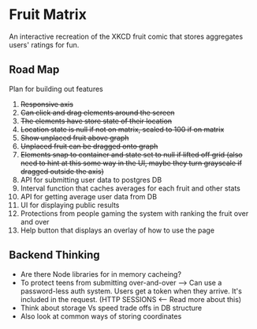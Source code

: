 # Fruit Matrix

An interactive recreation of the XKCD fruit comic that stores aggregates users' ratings for fun.

## Road Map

Plan for building out features

1. ~~Responsive axis~~
2. ~~Can click and drag elements around the screen~~
3. ~~The elements have store state of their location~~
4. ~~Location state is null if not on matrix, scaled to 100 if on matrix~~
5. ~~Show unplaced fruit above graph~~
6. ~~Unplaced fruit can be dragged onto graph~~
7. ~~Elements snap to container and state set to null if lifted off grid (also need to hint at this some way in the UI, maybe they turn grayscale if dragged outside the axis)~~
8. API for submitting user data to postgres DB
9. Interval function that caches averages for each fruit and other stats
10. API for getting average user data from DB
11. UI for displaying public results
12. Protections from people gaming the system with ranking the fruit over and over
13. Help button that displays an overlay of how to use the page

## Backend Thinking

- Are there Node libraries for in memory cacheing?
- To protect teens from submitting over-and-over --> Can use a password-less auth system. Users get a token when they arrive. It's included in the request. (HTTP SESSIONS <-- Read more about this)
- Think about storage Vs speed trade offs in DB structure
- Also look at common ways of storing coordinates
